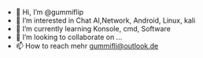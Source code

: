 - 👋 Hi, I’m @gummiflip
- 👀 I’m interested in Chat AI,Network, Android, Linux, kali
- 🌱 I’m currently learning Konsole, cmd, Software 
- 💞️ I’m looking to collaborate on ...
- 📫 How to reach mehr gummifli@outlook.de

<!---
gummiflip/gummiflip is a ✨ special ✨ repository because its `README.md` (this file) appears on your GitHub profile.
You can click the Preview link to take a look at your changes.
--->
